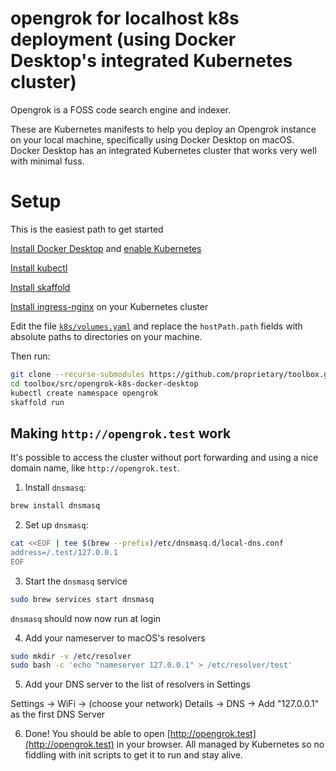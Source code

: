 # opengrok for localhost k8s deployment (using Docker Desktop's integrated Kubernetes cluster)

Opengrok is a FOSS code search engine and indexer.

These are Kubernetes manifests to help you deploy an Opengrok instance
on your local machine, specifically using Docker Desktop on macOS.
Docker Desktop has an integrated Kubernetes cluster that works very
well with minimal fuss.

# Setup

This is the easiest path to get started

[Install Docker Desktop](https://www.docker.com/products/docker-desktop/) and [enable Kubernetes](https://docs.docker.com/desktop/kubernetes/)

[Install kubectl](https://kubernetes.io/docs/tasks/tools/)

[Install skaffold](https://skaffold.dev/)

[Install ingress-nginx](https://kubernetes.github.io/ingress-nginx/deploy/#quick-start) on your Kubernetes cluster

Edit the file [`k8s/volumes.yaml`](k8s/volumes.yaml) and replace the `hostPath.path` fields with absolute paths to directories on your machine.

Then run:

```bash
git clone --recurse-submodules https://github.com/proprietary/toolbox.git
cd toolbox/src/opengrok-k8s-docker-desktop
kubectl create namespace opengrok
skaffold run
```

## Making `http://opengrok.test` work

It's possible to access the cluster without port forwarding and using a nice domain name, like `http://opengrok.test`.

1. Install `dnsmasq`:
```bash
brew install dnsmasq
```

2. Set up `dnsmasq`:

```bash
cat <<EOF | tee $(brew --prefix)/etc/dnsmasq.d/local-dns.conf
address=/.test/127.0.0.1
EOF
```

3. Start the `dnsmasq` service

```bash
sudo brew services start dnsmasq
```

`dnsmasq` should now now run at login

4. Add your nameserver to macOS's resolvers

```bash
sudo mkdir -v /etc/resolver
sudo bash -c 'echo "nameserver 127.0.0.1" > /etc/resolver/test'
```

5. Add your DNS server to the list of resolvers in Settings

Settings → WiFi → (choose your network) Details → DNS → Add "127.0.0.1" as the first DNS Server

6. Done! You should be able to open [http://opengrok.test](http://opengrok.test) in your browser. All managed by Kubernetes so no fiddling with init scripts to get it to run and stay alive.
